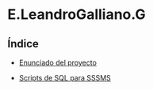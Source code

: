 # E.LeandroGalliano.G

## Índice

* [Enunciado del proyecto](https://github.com/Lundrvs/E.LeandroGalliano.G/blob/main/notio/proyectoASAX.md)

* [Scripts de SQL para SSSMS]()
